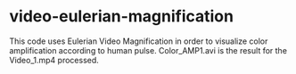 # video-eulerian-magnification

This code uses Eulerian Video Magnification in order to visualize color amplification according to human pulse.
Color_AMP1.avi is the result for the Video_1.mp4 processed. 
